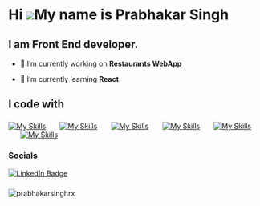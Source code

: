 Hi ![](https://user-images.githubusercontent.com/18350557/176309783-0785949b-9127-417c-8b55-ab5a4333674e.gif)My name is Prabhakar Singh
========================================================================================================================================

I am Front End developer.
--------------------------

- 🔭 I’m currently working on **Restaurants WebApp**

- 🌱 I’m currently learning **React**



<h2 align="left">I code with</h2>

###

[![My Skills](https://skillicons.dev/icons?i=html,css)](https://skillicons.dev) &nbsp;&nbsp;&nbsp;&nbsp;&nbsp; [![My Skills](https://skillicons.dev/icons?i=js,ts)](https://skillicons.dev) &nbsp;&nbsp;&nbsp;&nbsp;&nbsp; [![My Skills](https://skillicons.dev/icons?i=react)](https://skillicons.dev) &nbsp;&nbsp;&nbsp;&nbsp;&nbsp; [![My Skills](https://skillicons.dev/icons?i=tailwind,scss)](https://skillicons.dev) &nbsp;&nbsp;&nbsp;&nbsp;&nbsp; [![My Skills](https://skillicons.dev/icons?i=python,cpp)](https://skillicons.dev) &nbsp;&nbsp;&nbsp;&nbsp;&nbsp; [![My Skills](https://skillicons.dev/icons?i=figma,git,github)](https://skillicons.dev)
<br/>

### Socials

<div id="badges">
  <a href="https://www.linkedin.com/in/prabhakar-singh-rx/">
    <img src="https://img.shields.io/badge/LinkedIn-blue?style=for-the-badge&logo=linkedin&logoColor=white" alt="LinkedIn Badge"/>
  </a>
</div>


###

<p><img align="center" src="https://github-readme-stats.vercel.app/api/top-langs?username=prabhakarsinghrx&show_icons=true&locale=en&layout=compact" alt="prabhakarsinghrx" /></p>

